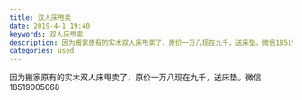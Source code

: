 ```yaml
---
title: 双人床甩卖
date: 2019-4-1 19:40
keywords: 双人床甩卖
description: 因为搬家原有的实木双人床甩卖了，原价一万八现在九千，送床垫。微信18519005068
categories: used
---
```

<td class="t_f" id="postmessage_3368718">

因为搬家原有的实木双人床甩卖了，原价一万八现在九千，送床垫。微信18519005068<br/>
<img alt="" border="0" class="zoom" data-cf-modified-f8051a7035eb61e92cb50ba5-="" file="http://www.flw.ph/data/appbyme/upload/image/201904/01/n9twdWvkvLPT.jpg" id="aimg_H462H" lazyloadthumb="1" onclick="" onmouseover="" src="http://www.flw.ph/data/appbyme/upload/image/201904/01/n9twdWvkvLPT.jpg"/><br/>
<br/>
<img alt="" border="0" class="zoom" data-cf-modified-f8051a7035eb61e92cb50ba5-="" file="http://www.flw.ph/data/appbyme/upload/image/201904/01/F02H2ansl13K.jpg" id="aimg_vNiW9" lazyloadthumb="1" onclick="" onmouseover="" src="http://www.flw.ph/data/appbyme/upload/image/201904/01/F02H2ansl13K.jpg"/><br/>
<br/>
</td>

